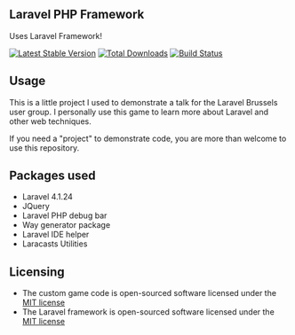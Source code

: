 ## Laravel PHP Framework

Uses Laravel Framework!

[![Latest Stable Version](https://poser.pugx.org/laravel/framework/version.png)](https://packagist.org/packages/laravel/framework) [![Total Downloads](https://poser.pugx.org/laravel/framework/d/total.png)](https://packagist.org/packages/laravel/framework) [![Build Status](https://travis-ci.org/laravel/framework.png)](https://travis-ci.org/laravel/framework)

## Usage

This is a little project I used to demonstrate a talk for the Laravel Brussels user group.
I personally use this game to learn more about Laravel and other web techniques.

If you need a "project" to demonstrate code, you are more than welcome to use this repository.

## Packages used

- Laravel 4.1.24
- JQuery
- Laravel PHP debug bar
- Way generator package
- Laravel IDE helper
- Laracasts Utilities

## Licensing

- The custom game code is open-sourced software licensed under the [MIT license](http://opensource.org/licenses/MIT)
- The Laravel framework is open-sourced software licensed under the [MIT license](http://opensource.org/licenses/MIT)

